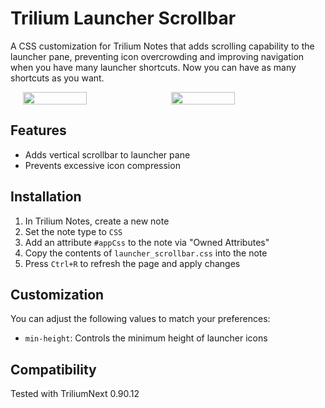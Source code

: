 # Trilium Launcher Scrollbar

A CSS customization for Trilium Notes that adds scrolling capability to the launcher pane, preventing icon overcrowding and improving navigation when you have many launcher shortcuts. Now you can have as many shortcuts as you want.

<div style="display: flex; gap: 10px; justify-content: center;">
    <img src="https://github.com/user-attachments/assets/92539a99-2327-48e6-9a1b-17ae9eab47f8" width="45%">
    <img src="https://github.com/user-attachments/assets/d2ad6624-ba6a-4ee0-b172-da956d5c85e9" width="45%">
</div>

## Features

- Adds vertical scrollbar to launcher pane
- Prevents excessive icon compression

## Installation

1. In Trilium Notes, create a new note
2. Set the note type to `CSS`
3. Add an attribute `#appCss` to the note via "Owned Attributes"
4. Copy the contents of `launcher_scrollbar.css` into the note
5. Press `Ctrl+R` to refresh the page and apply changes

## Customization

You can adjust the following values to match your preferences:
- `min-height`: Controls the minimum height of launcher icons

## Compatibility

Tested with TriliumNext 0.90.12

